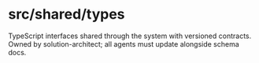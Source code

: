 # src/shared/types

TypeScript interfaces shared through the system with versioned contracts. Owned by solution-architect; all agents must update alongside schema docs.
